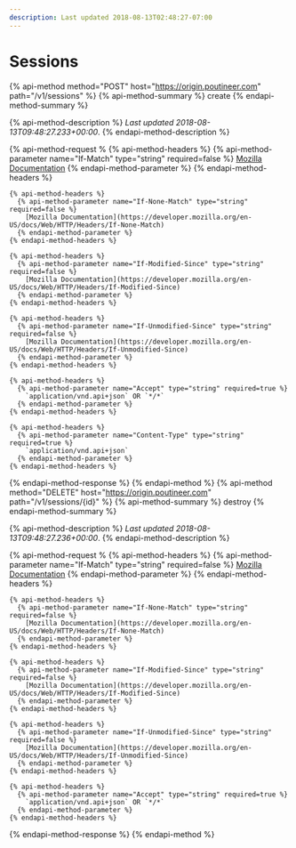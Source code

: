 ```yaml
---
description: Last updated 2018-08-13T02:48:27-07:00
---
```


# Sessions

{% api-method method="POST" host="https://origin.poutineer.com" path="/v1/sessions" %}
  {% api-method-summary %}
    create
  {% endapi-method-summary %}

  {% api-method-description %}
    *Last updated <time time="2018-08-13T09:48:27.233+00:00">2018-08-13T09:48:27.233+00:00</time>*.
  {% endapi-method-description %}

  {% api-method-request %
    {% api-method-headers %}
      {% api-method-parameter name="If-Match" type="string" required=false %}
        [Mozilla Documentation](https://developer.mozilla.org/en-US/docs/Web/HTTP/Headers/If-Match)
      {% endapi-method-parameter %}
    {% endapi-method-headers %}

    {% api-method-headers %}
      {% api-method-parameter name="If-None-Match" type="string" required=false %}
        [Mozilla Documentation](https://developer.mozilla.org/en-US/docs/Web/HTTP/Headers/If-None-Match)
      {% endapi-method-parameter %}
    {% endapi-method-headers %}

    {% api-method-headers %}
      {% api-method-parameter name="If-Modified-Since" type="string" required=false %}
        [Mozilla Documentation](https://developer.mozilla.org/en-US/docs/Web/HTTP/Headers/If-Modified-Since)
      {% endapi-method-parameter %}
    {% endapi-method-headers %}

    {% api-method-headers %}
      {% api-method-parameter name="If-Unmodified-Since" type="string" required=false %}
        [Mozilla Documentation](https://developer.mozilla.org/en-US/docs/Web/HTTP/Headers/If-Unmodified-Since)
      {% endapi-method-parameter %}
    {% endapi-method-headers %}

    {% api-method-headers %}
      {% api-method-parameter name="Accept" type="string" required=true %}
        `application/vnd.api+json` OR `*/*`
      {% endapi-method-parameter %}
    {% endapi-method-headers %}

    {% api-method-headers %}
      {% api-method-parameter name="Content-Type" type="string" required=true %}
        `application/vnd.api+json`
      {% endapi-method-parameter %}
    {% endapi-method-headers %}
  {% endapi-method-response %}
{% endapi-method %}
{% api-method method="DELETE" host="https://origin.poutineer.com" path="/v1/sessions/{id}" %}
  {% api-method-summary %}
    destroy
  {% endapi-method-summary %}

  {% api-method-description %}
    *Last updated <time time="2018-08-13T09:48:27.236+00:00">2018-08-13T09:48:27.236+00:00</time>*.
  {% endapi-method-description %}

  {% api-method-request %
    {% api-method-headers %}
      {% api-method-parameter name="If-Match" type="string" required=false %}
        [Mozilla Documentation](https://developer.mozilla.org/en-US/docs/Web/HTTP/Headers/If-Match)
      {% endapi-method-parameter %}
    {% endapi-method-headers %}

    {% api-method-headers %}
      {% api-method-parameter name="If-None-Match" type="string" required=false %}
        [Mozilla Documentation](https://developer.mozilla.org/en-US/docs/Web/HTTP/Headers/If-None-Match)
      {% endapi-method-parameter %}
    {% endapi-method-headers %}

    {% api-method-headers %}
      {% api-method-parameter name="If-Modified-Since" type="string" required=false %}
        [Mozilla Documentation](https://developer.mozilla.org/en-US/docs/Web/HTTP/Headers/If-Modified-Since)
      {% endapi-method-parameter %}
    {% endapi-method-headers %}

    {% api-method-headers %}
      {% api-method-parameter name="If-Unmodified-Since" type="string" required=false %}
        [Mozilla Documentation](https://developer.mozilla.org/en-US/docs/Web/HTTP/Headers/If-Unmodified-Since)
      {% endapi-method-parameter %}
    {% endapi-method-headers %}

    {% api-method-headers %}
      {% api-method-parameter name="Accept" type="string" required=true %}
        `application/vnd.api+json` OR `*/*`
      {% endapi-method-parameter %}
    {% endapi-method-headers %}

  {% endapi-method-response %}
{% endapi-method %}
